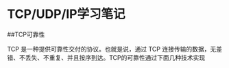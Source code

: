 # TCP/UDP/IP学习笔记

##TCP可靠性

TCP 是一种提供可靠性交付的协议。也就是说，通过 TCP 连接传输的数据，无差错、不丢失、不重复、并且按序到达。TCP的可靠性通过下面几种技术实现
